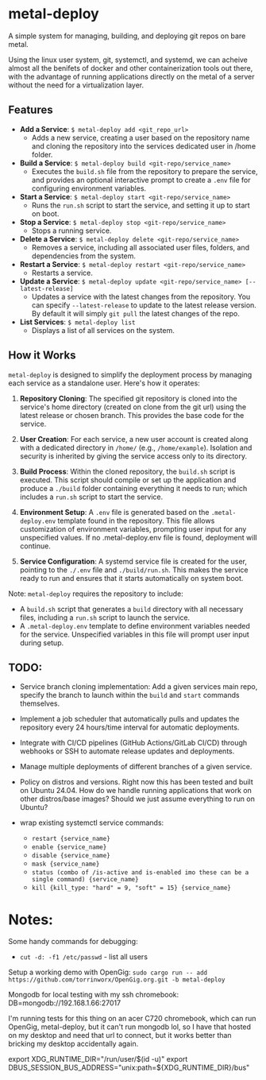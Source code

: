 # metal-deploy

A simple system for managing, building, and deploying git repos on bare metal.

Using the linux user system, git, systemctl, and systemd, we can acheive almost all the benifets of docker and other containerization tools out there, with the advantage of running applications directly on the metal of a server without the need for a virtualization layer.

## Features
- **Add a Service**: `$ metal-deploy add <git_repo_url>`
	- Adds a new service, creating a user based on the repository name and cloning the repository into the services dedicated user in /home folder.
- **Build a Service**: `$ metal-deploy build <git-repo/service_name>`
	- Executes the `build.sh` file from the repository to prepare the service, and provides an optional interactive prompt to create a `.env` file for configuring environment variables.
- **Start a Service**: `$ metal-deploy start <git-repo/service_name>`
	- Runs the `run.sh` script to start the service, and setting it up to start on boot.
- **Stop a Service**: `$ metal-deploy stop <git-repo/service_name>`
	- Stops a running service.
- **Delete a Service**: `$ metal-deploy delete <git-repo/service_name>`
	- Removes a service, including all associated user files, folders, and dependencies from the system.
- **Restart a Service**: `$ metal-deploy restart <git-repo/service_name>`
	- Restarts a service.
- **Update a Service**: `$ metal-deploy update <git-repo/service_name> [--latest-release]`
	- Updates a service with the latest changes from the repository. You can specify `--latest-release` to update to the latest release version. By default it will simply `git pull` the latest changes of the repo.
- **List Services**: `$ metal-deploy list`
	- Displays a list of all services on the system.

## How it Works

`metal-deploy` is designed to simplify the deployment process by managing each service as a standalone user. Here's how it operates:

1. **Repository Cloning**: The specified git repository is cloned into the service's home directory (created on clone from the git url) using the latest release or chosen branch. This provides the base code for the service.

2. **User Creation**: For each service, a new user account is created along with a dedicated directory in `/home/` (e.g., `/home/example`). Isolation and security is inherited by giving the service access only to its directory.

3. **Build Process**: Within the cloned repository, the `build.sh` script is executed. This script should compile or set up the application and produce a `./build` folder containing everything it needs to run; which includes a `run.sh` script to start the service.

4. **Environment Setup**: A `.env` file is generated based on the `.metal-deploy.env` template found in the repository. This file allows customization of environment variables, prompting user input for any unspecified values. If no .metal-deploy.env file is found, deployment will continue.

5. **Service Configuration**: A systemd service file is created for the user, pointing to the `./.env` file and `./build/run.sh`. This makes the service ready to run and ensures that it starts automatically on system boot.

Note: `metal-deploy` requires the repository to include:
- A `build.sh` script that generates a `build` directory with all necessary files, including a `run.sh` script to launch the service.
- A `.metal-deploy.env` template to define environment variables needed for the service. Unspecified variables in this file will prompt user input during setup.

## TODO:
- Service branch cloning implementation: Add a given services main repo, specify the branch to launch within the `build` and `start` commands themselves.
- Implement a job scheduler that automatically pulls and updates the repository every 24 hours/time interval for automatic deployments.
- Integrate with CI/CD pipelines (GitHub Actions/GitLab CI/CD) through webhooks or SSH to automate release updates and deployments.
- Manage multiple deployments of different branches of a given service.

- Policy on distros and versions. Right now this has been tested and built on Ubuntu 24.04. How do we handle running applications that work on other distros/base images? Should we just assume everything to run on Ubuntu?
- wrap existing systemctl service commands:
    - `restart {service_name}`
    - `enable {service_name}`
    - `disable {service_name}`
    - `mask {service_name}`
    - `status (combo of /is-active and is-enabled imo these can be a single command) {service_name}`
    - `kill {kill_type: "hard" = 9, "soft" = 15} {service_name}`

# Notes:
Some handy commands for debugging:

- `cut -d: -f1 /etc/passwd` - list all users

Setup a working demo with OpenGig:
`sudo cargo run -- add https://github.com/torrinworx/OpenGig.org.git -b metal-deploy`

Mongodb for local testing with my ssh chromebook:
DB=mongodb://192.168.1.66:27017

I'm running tests for this thing on an acer C720 chromebook, which can run OpenGig, metal-deploy, but it can't run mongodb lol, so I have that hosted on my desktop and need that url to connect, but it works better than bricking my desktop accidentally again.

export XDG_RUNTIME_DIR="/run/user/$(id -u)"
export DBUS_SESSION_BUS_ADDRESS="unix:path=${XDG_RUNTIME_DIR}/bus"
